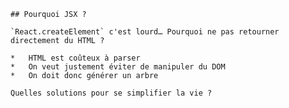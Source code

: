 
    
    ## Pourquoi JSX ?
    
    `React.createElement` c'est lourd… Pourquoi ne pas retourner directement du HTML ?
    
    *   HTML est coûteux à parser
    *   On veut justement éviter de manipuler du DOM
    *   On doit donc générer un arbre
    
    Quelles solutions pour se simplifier la vie ?
    
    